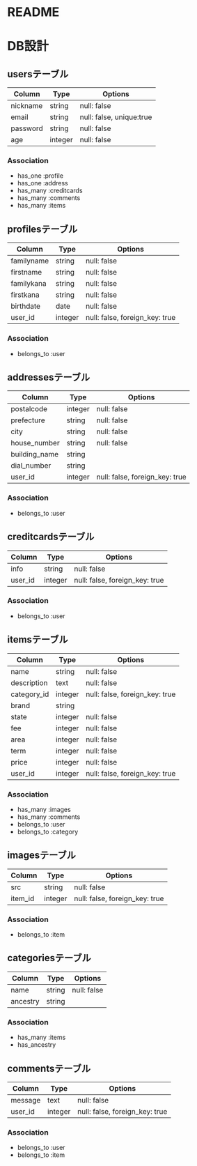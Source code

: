 # README

# DB設計

## usersテーブル
|Column|Type|Options|
|------|----|-------|
|nickname|string|null: false|
|email|string|null: false, unique:true|
|password|string|null: false|
|age|integer|null: false|

### Association
- has_one :profile
- has_one :address
- has_many :creditcards
- has_many :comments
- has_many :items


## profilesテーブル
|Column|Type|Options|
|------|----|-------|
|familyname|string|null: false|
|firstname|string|null: false|
|familykana|string|null: false|
|firstkana|string|null: false|
|birthdate|date|null: false|
|user_id|integer|null: false, foreign_key: true|

### Association
- belongs_to :user

## addressesテーブル
|Column|Type|Options|
|------|----|-------|
|postalcode|integer|null: false|
|prefecture|string|null: false|
|city|string|null: false|
|house_number|string|null: false|
|building_name|string||
|dial_number|string||
|user_id|integer|null: false, foreign_key: true|

### Association
- belongs_to :user

## creditcardsテーブル
|Column|Type|Options|
|------|----|-------|
|info|string|null: false|
|user_id|integer|null: false, foreign_key: true|

### Association
- belongs_to :user

## itemsテーブル
|Column|Type|Options|
|------|----|-------|
|name|string|null: false|
|description|text|null: false|
|category_id|integer|null: false, foreign_key: true|
|brand|string||
|state|integer|null: false|
|fee|integer|null: false|
|area|integer|null: false|
|term|integer|null: false|
|price|integer|null: false|
|user_id|integer|null: false, foreign_key: true|

### Association
- has_many :images
- has_many :comments
- belongs_to :user
- belongs_to :category

## imagesテーブル
|Column|Type|Options|
|------|----|-------|
|src|string|null: false|
|item_id|integer|null: false, foreign_key: true|

### Association
- belongs_to :item

## categoriesテーブル
|Column|Type|Options|
|------|----|-------|
|name|string|null: false|
|ancestry|string||

### Association
- has_many :items
- has_ancestry

## commentsテーブル
|Column|Type|Options|
|------|----|-------|
|message|text|null: false|
|user_id|integer|null: false, foreign_key: true|

### Association
- belongs_to :user
- belongs_to :item
